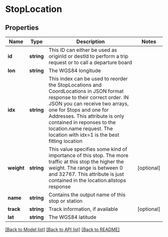 # StopLocation

## Properties
Name | Type | Description | Notes
------------ | ------------- | ------------- | -------------
**id** | **string** | This ID can either be used as originId or destId to perform a trip request or to call a departure  board | 
**lon** | **string** | The WGS84 longitude | 
**idx** | **string** | This index can be used to reorder the StopLocations and CoordLocations in JSON format response to their correct order. IN JSON you can receive two arrays, one for Stops and one for Addresses. This attribute is only contained in reponses to the location.name request. The location with idx&#x3D;1 is the best fitting location | 
**weight** | **string** | This value specifies some kind of importance of this stop. The more traffic at this stop the higher the weight. The range is between 0 and 32767. This attribute is just contained in the location.allstops response | [optional] 
**name** | **string** | Contains the output name of this stop or station | 
**track** | **string** | Track information, if available | [optional] 
**lat** | **string** | The WGS84 latitude | 

[[Back to Model list]](../README.md#documentation-for-models) [[Back to API list]](../README.md#documentation-for-api-endpoints) [[Back to README]](../README.md)


